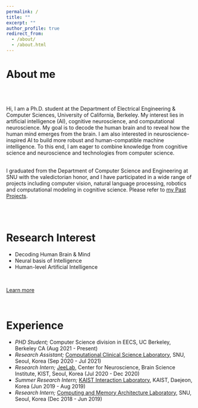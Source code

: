 ```yaml
---
permalink: /
title: ""
excerpt: ""
author_profile: true
redirect_from: 
  - /about/
  - /about.html
---
```


# About me 
<p style='text-align: justify;'><br><br> 
  
Hi, I am a Ph.D. student at the Department of Electrical Engineering & Computer Sciences, University of California, Berkeley. My interest lies in artificial intelligence (AI), cognitive neuroscience, and computational neuroscience. My goal is to decode the human brain and to reveal how the human mind emerges from the brain. I am also interested in neuroscience-inspired AI to build more robust and human-compatible machine intelligence. To this end, I am eager to combine knowledge from cognitive science and neuroscience and technologies from computer science. <br><br>

I graduated from the Department of Computer Science and Engineering at SNU with the valedictorian honor, and I have participated in a wide range of projects including computer vision, natural language processing, robotics and computational modeling in cognitive science. Please refer to <a href="https://cheoljun95.github.io/portfolio/">my Past Projects</a>.<br><br>
</p> 

<br>

Research Interest
======

- Decoding Human Brain & Mind
- Neural basis of Intelligence
- Human-level Artificial Intelligence
<br>

[Learn more](https://cheoljun95.github.io/research_interest/)

<br>

Experience
======

- *PHD Student;* Computer Science division in EECS, UC Berkeley, Berkeley CA (Aug 2021 - Present)
- *Research Assistant;* <a href="https://ccs-lab.github.io/">Computational Clinical Science Laboratory</a>, SNU, Seoul, Korea (Sep 2020 - Jul 2021)
- *Research Intern;* <a href="https://www.jeelab.net/">JeeLab</a>, Center for Neuroscience, Brain Science Institute, KIST, Seoul, Korea (Jul 2020 - Dec 2020)
- *Summer Research Intern;* <a href="https://www.kixlab.org/">KAIST Interaction Laboratory</a>, KAIST, Daejeon, Korea (Jun 2019 - Aug 2019)
- *Research Intern;* <a href="http://cmalab.snu.ac.kr/">Computing and Memory Architecture Laboratory</a>, SNU, Seoul, Korea (Dec 2018 - Jun 2019)
